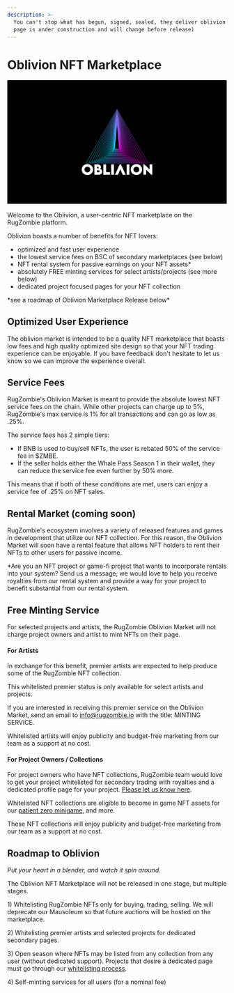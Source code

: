 ```yaml
---
description: >-
  You can't stop what has begun, signed, sealed, they deliver oblivion (this
  page is under construction and will change before release)
---
```


# Oblivion NFT Marketplace

![](<../../../.gitbook/assets/Oblivion 2.1.jpg>)

Welcome to the Oblivion, a user-centric NFT marketplace on the RugZombie platform.&#x20;

Oblivion boasts a number of benefits for NFT lovers:

* optimized and fast user experience
* &#x20;the lowest service fees on BSC of secondary marketplaces (see below)
* NFT rental system for passive earnings on your NFT assets\*
* absolutely FREE minting services for select artists/projects (see more below)&#x20;
* dedicated project focused pages for your NFT collection

\*see a roadmap of Oblivion Marketplace Release below\*

## Optimized User Experience

The oblivion market is intended to be a quality NFT marketplace that boasts low fees and high quality optimized site design so that your NFT trading experience can be enjoyable. If you have feedback don't hesitate to let us know so we can improve the experience overall.&#x20;

## Service Fees

RugZombie's Oblivion Market is meant to provide the absolute lowest NFT service fees on the chain. While other projects can charge up to 5%, RugZombie's max service is 1% for all transactions and can go as low as .25%.

The service fees has 2 simple tiers:&#x20;

* If BNB is used to buy/sell NFTs, the user is rebated 50% of the service fee in $ZMBE.&#x20;
* If the seller holds either the Whale Pass Season 1 in their wallet, they can reduce the service fee even further by 50% more.

This means that if both of these conditions are met, users can enjoy a service fee of .25% on NFT sales.&#x20;



## Rental Market (coming soon)



RugZombie's ecosystem involves a variety of released features and games in development that utilize our NFT collection. For this reason, the Oblivion Market will soon have a rental feature that allows NFT holders to rent their NFTs to other users for passive income.&#x20;

\*Are you an NFT project or game-fi project that wants to incorporate rentals into your system? Send us a message; we would love to help you receive royalties from our rental system and provide a way for your project to benefit substantial from our rental system.&#x20;



## Free Minting Service

For selected projects and artists, the RugZombie Oblivion Market will not charge project owners and artist to mint NFTs on their page.&#x20;

#### For Artists

In exchange for this benefit, premier artists are expected to help produce some of the RugZombie NFT collection.&#x20;

This whitelisted premier status is only available for select artists and projects.&#x20;

If you are interested in receiving this premier service on the Oblivion Market, send an email to info@rugzombie.io with the title: MINTING SERVICE.

Whitelisted artists will enjoy publicity and budget-free marketing from our team as a support at no cost.&#x20;

#### For Project Owners / Collections

For project owners who have NFT collections, RugZombie team would love to get your project whitelisted for secondary trading with royalties and a dedicated profile page for your project. [Please let us know here](https://docs.google.com/forms/u/4/d/e/1FAIpQLSdkKJRBugKWdVOryendbJVfLoNX7VB8UKNjH0g6xavDafUKRA/viewform?usp=send\_form).

Whitelisted NFT collections are eligible to become in game NFT assets for our [patient zero minigame](../../../nft-+-gamefi-services/patient-o-zero.md), and more.

These NFT collections will enjoy publicity and budget-free marketing  from our team as a support at no cost.&#x20;

## Roadmap to Oblivion

_Put your heart in a blender, and watch it spin around._



The Oblivion NFT Marketplace will not be released in one stage, but multiple stages.&#x20;

1\) Whitelisting RugZombie NFTs only for buying, trading, selling. We will deprecate our Mausoleum so that future auctions will be hosted on the marketplace.&#x20;

2\) Whitelisting premier artists and selected projects for dedicated secondary pages.&#x20;

3\) Open season where NFTs may be listed from any collection from any user (without dedicated support). Projects that desire a dedicated page must go through our [whitelisting process](whitelisting-process.md).

4\) Self-minting services for all users (for a nominal fee)


